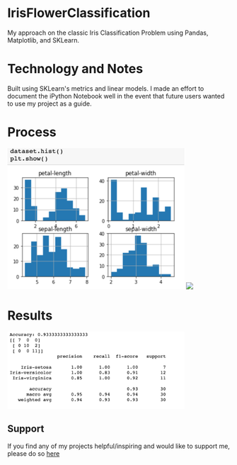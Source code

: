 # IrisFlowerClassification
My approach on the classic Iris Classification Problem using Pandas, Matplotlib, and SKLearn. 

# Technology and Notes
Built using SKLearn's metrics and linear models. 
I made an effort to document the iPython Notebook well in the event that future users wanted to use my project as a guide. 

# Process # 

<img src = "Demo/Features.png" width = "400">
<img src = "Demo/AlgoComparison.png.png" width = "400">

# Results # 

<img src = "Demo/Results.png" width = "400">


## Support ## 

If you find any of my projects helpful/inspiring and would like to support me, please do so [here](https://venmo.com/Micah-Yong "Venmo")
